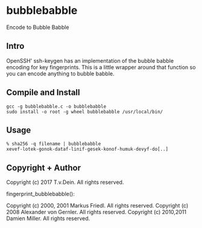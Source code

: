 # bubblebabble
Encode to Bubble Babble

## Intro

OpenSSH'  ssh-keygen  has  an  implementation  of  the  bubble  babble
encoding for  key fingerprints. This  is a little wrapper  around that
function so you can encode anything to bubble babble.

## Compile and Install

    gcc -g bubblebabble.c -o bubblebabble
    sudo install -o root -g wheel bubblebabble /usr/local/bin/

## Usage

    % sha256 -q filename | bubblebabble
    xevef-lotek-gonok-dataf-linif-gesek-konof-humuk-devyf-do[..]

## Copyright + Author

Copyright (c) 2017 T.v.Dein. All rights reserved.

fingerprint_bubblebabble(): 

Copyright (c) 2000, 2001 Markus Friedl.  All rights reserved.
Copyright (c) 2008 Alexander von Gernler.  All rights reserved.
Copyright (c) 2010,2011 Damien Miller.  All rights reserved.
